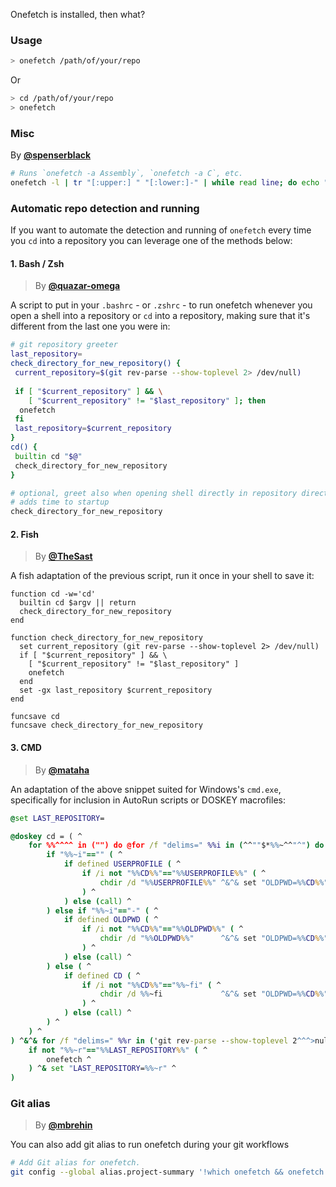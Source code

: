 Onefetch is installed, then what?

### Usage

```sh
> onefetch /path/of/your/repo
 ```

 Or

```sh
> cd /path/of/your/repo
> onefetch
```

### Misc

By [**@spenserblack**](https://github.com/spenserblack)

```sh
# Runs `onefetch -a Assembly`, `onefetch -a C`, etc.
onefetch -l | tr "[:upper:] " "[:lower:]-" | while read line; do echo "$line"; onefetch -a $line; done;
```

### Automatic repo detection and running

If you want to automate the detection and running of `onefetch` every time you `cd` into a repository you can leverage one of the methods below:

#### 1. Bash / Zsh

> By [**@quazar-omega**](https://github.com/quazar-omega)

A script to put in your `.bashrc` - or `.zshrc` - to run onefetch whenever you open a shell into a repository or `cd` into a repository, making sure that it's different from the last one you were in:

```sh
# git repository greeter
last_repository=
check_directory_for_new_repository() {
 current_repository=$(git rev-parse --show-toplevel 2> /dev/null)
 
 if [ "$current_repository" ] && \
    [ "$current_repository" != "$last_repository" ]; then
  onefetch
 fi
 last_repository=$current_repository
}
cd() {
 builtin cd "$@"
 check_directory_for_new_repository
}

# optional, greet also when opening shell directly in repository directory
# adds time to startup
check_directory_for_new_repository
```

#### 2. Fish

> By [**@TheSast**](https://github.com/TheSast)

A fish adaptation of the previous script, run it once in your shell to save it:

```fish
function cd -w='cd'
  builtin cd $argv || return
  check_directory_for_new_repository
end

function check_directory_for_new_repository
  set current_repository (git rev-parse --show-toplevel 2> /dev/null)
  if [ "$current_repository" ] && \
    [ "$current_repository" != "$last_repository" ]
    onefetch
  end
  set -gx last_repository $current_repository
end

funcsave cd
funcsave check_directory_for_new_repository
```

#### 3. CMD

> By [**@mataha**](https://github.com/mataha)

An adaptation of the above snippet suited for Windows's `cmd.exe`,
specifically for inclusion in AutoRun scripts or DOSKEY macrofiles:

```bat
@set LAST_REPOSITORY=

@doskey cd = ( ^
    for %%^^^^ in ("") do @for /f "delims=" %%i in (^^""$*%%~^^"^") do @( ^
        if "%%~i"=="" ( ^
            if defined USERPROFILE ( ^
                if /i not "%%CD%%"=="%%USERPROFILE%%" ( ^
                    chdir /d "%%USERPROFILE%%" ^&^& set "OLDPWD=%%CD%%" ^
                ) ^
            ) else (call) ^
        ) else if "%%~i"=="-" ( ^
            if defined OLDPWD ( ^
                if /i not "%%CD%%"=="%%OLDPWD%%" ( ^
                    chdir /d "%%OLDPWD%%"      ^&^& set "OLDPWD=%%CD%%" ^
                ) ^
            ) else (call) ^
        ) else ( ^
            if defined CD ( ^
                if /i not "%%CD%%"=="%%~fi" ( ^
                    chdir /d %%~fi             ^&^& set "OLDPWD=%%CD%%" ^
                ) ^
            ) else (call) ^
        ) ^
    ) ^
) ^&^& for /f "delims=" %%r in ('git rev-parse --show-toplevel 2^^^>nul') do @( ^
    if not "%%~r"=="%%LAST_REPOSITORY%%" ( ^
        onefetch ^
    ) ^& set "LAST_REPOSITORY=%%~r" ^
)
```

### Git alias

> By [**@mbrehin**](https://github.com/mbrehin)

You can also add git alias to run onefetch during your git workflows

```sh
# Add Git alias for onefetch.
git config --global alias.project-summary '!which onefetch && onefetch'
```
